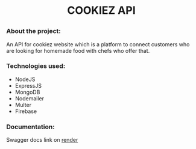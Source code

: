 
# <p align="center">COOKIEZ API</p> 

### About the project:
An API for cookiez website which is a platform to connect customers who are looking for homemade food with chefs who offer that.

### Technologies used:
- NodeJS
- ExpressJS
- MongoDB
- Nodemailer
- Multer
- Firebase

### Documentation:

Swagger docs link on [render](https://cookiez-api.onrender.com/api-docs/)



